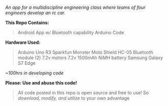 *An app for a multidiscipline engineering class where teams of four engineers develop an rc car.*

**This Repo Contains:**
> Android App w/ Bluetooth capability
> Arduino Code

**Hardware Used:**
> Arduino Uno R3
> Sparkfun Monster Moto Shield
> HC-05 Bluetooth module
> (2) 7.2v motors
> 7.2v 1500mAh NiMH battery
> Samsung Galaxy S7 Edge

*~100hrs in developing code*

**Please: Use and abuse this code!**
> All code posted in this repo is open source and free to use!
> So *download, modify, and utilize* to your own advantage

